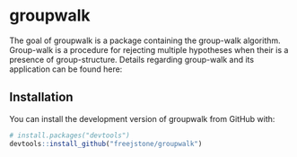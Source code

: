 
<!-- README.md is generated from README.Rmd. Please edit that file -->

# groupwalk

<!-- badges: start -->

<!-- badges: end -->

The goal of groupwalk is a package containing the group-walk algorithm.
Group-walk is a procedure for rejecting multiple hypotheses when their
is a presence of group-structure. Details regarding group-walk and its
application can be found here:

## Installation

You can install the development version of groupwalk from GitHub with:

``` r
# install.packages("devtools")
devtools::install_github("freejstone/groupwalk")
```
